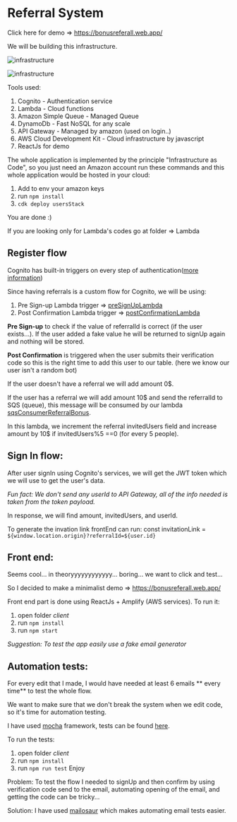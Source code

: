 

# Referral System

Click here for demo => https://bonusreferall.web.app/

We will be building this infrastructure.

![infrastructure](https://firebasestorage.googleapis.com/v0/b/bonusreferall.appspot.com/o/Amitree%20%287%29.png?alt=media&token=47e36421-827b-4375-916d-312d63b5416d)

![infrastructure](https://firebasestorage.googleapis.com/v0/b/bonusreferall.appspot.com/o/SignIn.png?alt=media&token=6196f764-fb5b-43f0-a6c3-5ca265d56f66)

Tools used: 
1. Cognito - Authentication service
2. Lambda - Cloud functions
3. Amazon Simple Queue - Managed Queue
4. DynamoDb - Fast NoSQL for any scale
5. API Gateway - Managed by amazon (used on login..)
6. AWS Cloud Development Kit - Cloud infrastructure by javascript
7. ReactJs for demo

The whole application is implemented by the principle "Infrastructure as Code", so you just need an Amazon account run these commands and this whole application would be hosted in your cloud:

1. Add to env your amazon keys
2. run `npm install`  
3. `cdk deploy usersStack`

You are done :)

If you are looking only for Lambda's codes go at folder => Lambda

## Register flow

Cognito has built-in triggers on every step of authentication([more information](https://docs.aws.amazon.com/cognito/latest/developerguide/cognito-user-identity-pools-working-with-aws-lambda-triggers.html?icmpid=docs_cognito_console))

Since having referrals is a custom flow for Cognito, we will be using:

 1. Pre Sign-up Lambda trigger => [preSignUpLambda](https://github.com/reni1111/referralSystem-AWS/blob/master/lambda/preSignUpLambda/index.js)
 2. Post Confirmation Lambda trigger => [postConfirmationLambda](https://github.com/reni1111/referralSystem-AWS/blob/master/lambda/postConfirmationLambda/index.js)

**Pre Sign-up** to check if the value of referralId is correct (if the user exists...).
If the user added a fake value he will be returned to signUp again and nothing will be stored.

**Post Confirmation** is triggered when the user submits their verification code so this is the right time to add this user to our table. (here we know our user isn't a random bot)

If the user doesn't have a referral we will add amount 0$.

If the user has a referral we will add amount 10\$ and send the referralId to SQS (queue), this message will be consumed by our lambda [sqsConsumerReferralBonus](https://github.com/reni1111/referralSystem-AWS/blob/master/lambda/sqsConsumerReferralBonus/index.js).

In this lambda, we increment the referral invitedUsers field and increase amount by 10$ if invitedUsers%5 ==0 (for every 5 people). 


## Sign In flow:

After user signIn using Cognito's services, we will get the JWT token which we will use to get the user's data.

*Fun fact: We don't send any userId to API Gateway, all of the info needed is taken from the token payload.*

In response, we will find amount, invitedUsers, and userId.

To generate the invation link frontEnd can run:
    const  invitationLink = `${window.location.origin}?referralId=${user.id}`

## Front end:
Seems cool... in theoryyyyyyyyyyyy... boring... we want to click and test...

So I decided to make a minimalist demo =>  https://bonusreferall.web.app/

Front end part is done using ReactJs + Amplify (AWS services).
To run it:
1. open folder *client*
2. run `npm install`
3. run `npm start`

*Suggestion: To test the app easily use a fake email generator* 

## Automation tests:
For every edit that I made, I would have needed at least 6 emails ** every time** to test the whole flow.

We want to make sure that we don't break the system when we edit code, so it's time for automation testing.

I have used [mocha](https://www.npmjs.com/package/mocha) framework, tests can be found [here](https://github.com/reni1111/referralSystem-AWS/blob/master/client/test/Test.js).

To run the tests:
1. open folder *client*
2. run `npm install`
3. run `npm run test`
Enjoy

Problem:
To test the flow I needed to signUp and then confirm by using verification code send to the email, automating opening of the email, and getting the code can be tricky...

Solution:
I have used [mailosaur](https://mailosaur.com/) which makes automating email tests easier.
